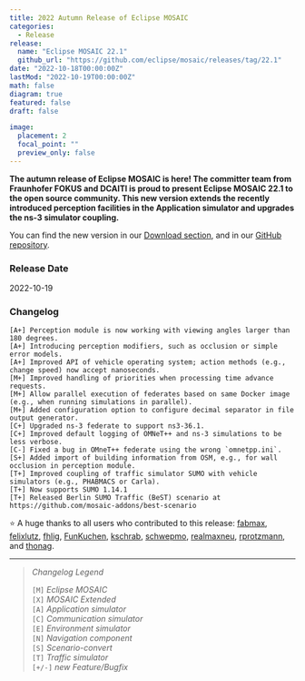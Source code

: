 ```yaml
---
title: 2022 Autumn Release of Eclipse MOSAIC
categories:
  - Release
release:
  name: "Eclipse MOSAIC 22.1"
  github_url: "https://github.com/eclipse/mosaic/releases/tag/22.1"
date: "2022-10-18T00:00:00Z"
lastMod: "2022-10-19T00:00:00Z"
math: false
diagram: true
featured: false
draft: false

image:
  placement: 2
  focal_point: ""
  preview_only: false
---
```


**The autumn release of Eclipse MOSAIC is here! The committer team from Fraunhofer FOKUS and DCAITI is proud to present Eclipse MOSAIC 22.1 to the open source community. 
This new version extends the recently introduced perception facilities in the Application simulator and upgrades the ns-3 simulator coupling.**

You can find the new version in our [Download section](/download), and in our [GitHub repository](https://github.com/eclipse/mosaic).

### Release Date
2022-10-19

### Changelog

```shell
[A+] Perception module is now working with viewing angles larger than 180 degrees.
[A+] Introducing perception modifiers, such as occlusion or simple error models.
[A+] Improved API of vehicle operating system; action methods (e.g., change speed) now accept nanoseconds.
[M+] Improved handling of priorities when processing time advance requests.
[M+] Allow parallel execution of federates based on same Docker image (e.g., when running simulations in parallel).
[M+] Added configuration option to configure decimal separator in file output generator.
[C+] Upgraded ns-3 federate to support ns3-36.1.
[C+] Improved default logging of OMNeT++ and ns-3 simulations to be less verbose.
[C-] Fixed a bug in OMneT++ federate using the wrong `omnetpp.ini`.
[S+] Added import of building information from OSM, e.g., for wall occlusion in perception module. 
[T+] Improved coupling of traffic simulator SUMO with vehicle simulators (e.g., PHABMACS or Carla).
[T+] Now supports SUMO 1.14.1
[T+] Released Berlin SUMO Traffic (BeST) scenario at https://github.com/mosaic-addons/best-scenario
```

:star: A huge thanks to all users who contributed to this release:
[ <i class="fab fa-github"></i> fabmax](https://github.com/fabmax),
[ <i class="fab fa-github"></i> felixlutz](https://github.com/felixlutz),
[ <i class="fab fa-github"></i> fhlig](https://github.com/fhlig),
[ <i class="fab fa-github"></i> FunKuchen](https://github.com/FunKuchen),
[ <i class="fab fa-github"></i> kschrab](https://github.com/kschrab),
[ <i class="fab fa-github"></i> schwepmo](https://github.com/schwepmo),
[ <i class="fab fa-github"></i> realmaxneu](https://github.com/realmaxneu),
[ <i class="fab fa-github"></i> rprotzmann](https://github.com/rprotzmann), and
[ <i class="fab fa-github"></i> thonag](https://github.com/thonag).

---

> _Changelog Legend_
>   
> `[M]` _Eclipse MOSAIC_\
> `[X]` _MOSAIC Extended_\
> `[A]` _Application simulator_\
> `[C]` _Communication simulator_\
> `[E]` _Environment simulator_\
> `[N]` _Navigation component_\
> `[S]` _Scenario-convert_\
> `[T]` _Traffic simulator_\
> `[+/-]` _new Feature/Bugfix_